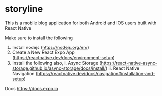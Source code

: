 # storyline
This is a mobile blog application for both Android and IOS users built with React Native

Make sure to install the following
1. Install nodejs (https://nodejs.org/en/)
2. Create a New React Expo App (https://reactnative.dev/docs/environment-setup)
3. Install the following also,
  i. Async Storage (https://react-native-async-storage.github.io/async-storage/docs/install/)
  ii. React Native Navigation (https://reactnative.dev/docs/navigation#installation-and-setup)
  
Docs
https://docs.expo.io
